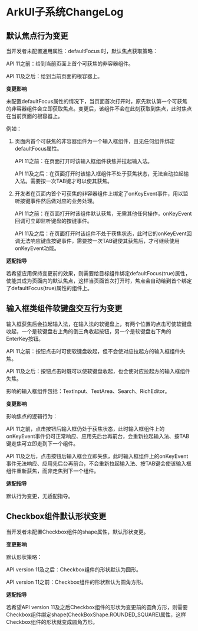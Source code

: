 # ArkUI子系统ChangeLog

## 默认焦点行为变更

当开发者未配置通用属性：defaultFocus 时，默认焦点获取策略：

API 11之前：给到当前页面上首个可获焦的非容器组件。

API 11及之后：给到当前页面的根容器上。

**变更影响**

未配置defaultFocus属性的情况下，当页面首次打开时，原先默认第一个可获焦的非容器组件会立即获取焦点。变更后，该组件不会在此刻获取到焦点，此时焦点在当前页面的根容器上。

例如：
1. 页面内首个可获焦的非容器组件为一个输入框组件，且无任何组件绑定defaultFocus属性。

   API 11之前：在页面打开时该输入框组件获焦并拉起输入法。

   API 11及之后：在页面打开时该输入框组件不处于获焦状态，无法自动拉起输入法。需要按一次TAB键才可以使其获焦。

2. 开发者在页面内首个可获焦的非容器组件上绑定了onKeyEvent事件，用以监听按键事件然后做对应的业务处理。
   
   API 11之前：在页面打开时该组件默认获焦，无需其他任何操作，onKeyEvent回调可立即监听键盘的按键事件。

   API 11及之后：在页面打开时该组件不处于获焦状态，此时它的onKeyEvent回调无法响应键盘按键事件，需要按一次TAB键使其获焦后，才可继续使用onKeyEvent功能。



**适配指导**

若希望应用保持变更前的效果，则需要给目标组件绑定defaultFocus(true)属性，使能其成为页面内的默认焦点，这样当页面首次打开时，焦点会自动给到首个绑定了defaultFocus(true)属性的组件上。


## 输入框类组件软键盘交互行为变更

输入框获焦后会拉起输入法，在输入法的软键盘上，有两个位置的点击可使软键盘收起，一个是软键盘右上角的倒三角收起按钮，另一个是软键盘右下角的EnterKey按钮。

API 11之前：按钮点击时可使软键盘收起，但不会使对应拉起方的输入框组件失焦。

API 11及之后：按钮点击时既可以使软键盘收起，也会使对应拉起方的输入框组件失焦。

影响的输入框组件包括：TextInput、TextArea、Search、RichEditor。

**变更影响**

影响焦点的逻辑行为：

API 11之前，点击按钮后输入框仍处于获焦状态，此时输入框组件上的onKeyEvent事件仍可正常响应、应用先后台再前台，会重新拉起输入法、按TAB键走焦可立即走到下一个组件。

API 11及之后，点击按钮后输入框会立即失焦，此时输入框组件上的onKeyEvent事件无法响应、应用先后台再前台，不会重新拉起输入法、按TAB键会使该输入框组件重新获焦，而非走焦到下一个组件。

**适配指导**

默认行为变更，无适配指导。

## Checkbox组件默认形状变更

当开发者未配置Checkbox组件的shape属性，默认形状变更。

**变更影响**

默认形状策略：

API version 11及之后：Checkbox组件的形状默认为圆形。

API version 11之前：Checkbox组件的形状默认为圆角方形。

**适配指导**

若希望API version 11及之后Checkbox组件的形状为变更前的圆角方形，则需要Checkbox组件绑定shape(CheckBoxShape.ROUNDED_SQUARE)属性，这样Checkbox组件的形状就变成圆角方形。
